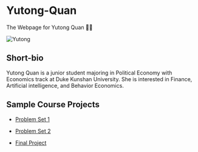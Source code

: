 # Yutong-Quan
The Webpage for Yutong Quan :sheep::sheep:

![Yutong](./image/yutong.quan.jpg)

## Short-bio
Yutong Quan is a junior student majoring in Political Economy with Economics track at Duke Kunshan University. She is interested in Finance, Artificial intelligence, and Behavior Economics.

## Sample Course Projects
- [Problem Set 1](https://github.com/Rising-Stars-by-Sunshine/Yutong-Quan/tree/main/Problem_Set_1)

- [Problem Set 2](https://github.com/Rising-Stars-by-Sunshine/STATS201_Problem_Set_2)

- [Final Project](https://github.com/Rising-Stars-by-Sunshine/YutongQuan_STATS201_FinalProject)
